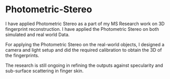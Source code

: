 # Photometric-Stereo

I have applied Photometric Stereo as a part of my MS Research work on 3D fingerprint reconstruction. I have applied the Photometric Stereo on both simulated and real world Data.

For applying the Photometric Stereo on the real-world objects, I designed a camera and light setup and did the required calibration to obtain the 3D of the fingerprints.

The research is still ongoing in refining the outputs against specularity and sub-surface scattering in finger skin.

